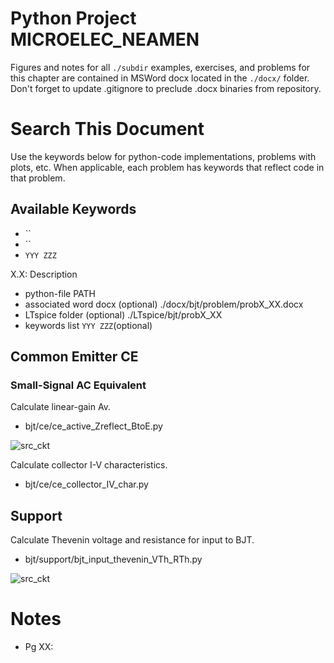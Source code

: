 # Python Project MICROELEC_NEAMEN

Figures and notes for all `./subdir` examples, exercises, and problems for this
chapter are contained in MSWord docx located in the `./docx/` folder.
Don't forget to update .gitignore to preclude .docx binaries from repository.

# Search This Document
Use the keywords below for python-code implementations, problems with plots, etc.
When applicable, each problem has keywords that reflect code in that problem.

## Available Keywords
* ``
* ``
* `YYY ZZZ`


X.X: Description
* python-file PATH
* associated word docx (optional)  ./docx/bjt/problem/probX_XX.docx
* LTspice folder (optional)   ./LTspice/bjt/probX_XX
* keywords list `YYY ZZZ`(optional)


## Common Emitter CE

### Small-Signal AC Equivalent
Calculate linear-gain Av.
* bjt/ce/ce_active_Zreflect_BtoE.py

![src_ckt](../../docx/png/bjt/CE/CE_small_signal_AC_equivalent.png)

Calculate collector I-V characteristics.
* bjt/ce/ce_collector_IV_char.py


## Support
Calculate Thevenin voltage and resistance for input to BJT.
* bjt/support/bjt_input_thevenin_VTh_RTh.py

![src_ckt](../../docx/png/bjt/support/bjt_input_thevenin_VTh_RTh.png)



# Notes
* Pg XX: 
